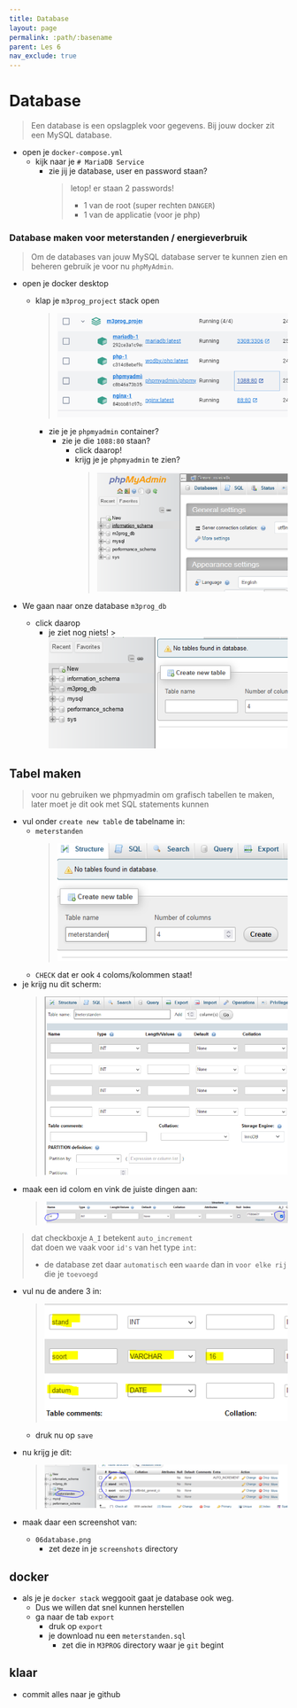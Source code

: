 ```yaml
---
title: Database
layout: page 
permalink: :path/:basename 
parent: Les 6 
nav_exclude: true
---
```


# Database

> Een database is een opslagplek voor gegevens. Bij jouw docker zit een MySQL database.

- open je `docker-compose.yml`
    - kijk naar je `# MariaDB Service`
        - zie jij je database, user en password staan?
            > letop! er staan 2 passwords!
            >   - 1 van de root (super rechten `DANGER`)
            >   - 1 van de applicatie (voor je php)



### Database maken voor meterstanden / energieverbruik

> Om de databases van jouw MySQL database server te kunnen zien en beheren gebruik je voor nu `phpMyAdmin`.


- open je docker desktop
    - klap je `m3prog_project` stack open
        > ![](img/stack.PNG)
        - zie je je `phpmyadmin` container?
            - zie je die `1088:80` staan?
                - click daarop!
                - krijg je je `phpmyadmin` te zien?
                    > ![](img/phpadmindocker.PNG)
  
- We gaan naar onze database `m3prog_db`
    - click daarop
        - je ziet nog niets!
                    > ![](img/nada.PNG)
## Tabel maken

> voor nu gebruiken we phpmyadmin om grafisch tabellen te maken, later moet je dit ook met SQL statements kunnen

- vul onder `create new table` de tabelname in:
    - `meterstanden`
        > ![](img/meterstanden.PNG)
    - `CHECK` dat er ook `4` coloms/kolommen staat!
- je krijg nu dit scherm:
    > ![](img/colommen.PNG)
- maak een id colom en vink de juiste dingen aan:
    > ![](img/idmaken.PNG)
> dat checkboxje `A_I` betekent `auto_increment`  
> dat doen we vaak voor `id's` van het type `int`:
> - de database zet daar `automatisch` een `waarde` dan in `voor elke rij` die je `toevoegd`


- vul nu de andere 3 in:
    > ![](img/restcolom.PNG)
    - druk nu op `save`
- nu krijg je dit:
    > ![](img/succes.PNG)

- maak daar een screenshot van:
    - `06database.png`
        - zet deze in je `screenshots` directory

## docker

- als je je `docker stack` weggooit gaat je database ook weg.
    - Dus we willen dat snel kunnen herstellen
    - ga naar de tab `export`
        - druk op `export`
        - je download nu een `meterstanden.sql`
            - zet die in `M3PROG` directory waar je `git` begint

## klaar
- commit alles naar je github








